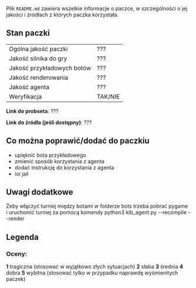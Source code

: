 Plik `README.md` zawiera wszelkie informacje o paczce, w szczególności o jej jakości i źródłach z których paczka korzystała.

## Stan paczki

|                            |         |
| -------------------------- | ------- |
| Ogólna jakość paczki       | ???     |
| Jakość silnika do gry      | ???     |
| Jakość przykładowych botów | ???     |
| Jakość renderowania        | ???     |
| Jakość agenta              | ???     |
| Weryfikacja                | TAK/NIE |


<!-- Linki zapisujemy tak: <https://en.wikipedia.org/wiki/Markdown> -->
**Link do probseta**: ???

**Link do źródła (jeśli dostępny)**: ???


## Co można poprawić/dodać do paczkiu
- upięknić bota przykładowego
- zmienić sposób korzystania z agenta
- dodać instrukcję do korzystania z agenta
- ioi jail

## Uwagi dodatkowe
Żeby włączyć turniej między botami w folderze bots trzeba pobrać pygame i uruchomić turniej za pomocą komendy python3 kib_agent.py --recompile --render

## Legenda

### Oceny:
**1** tragiczna (stosować w wyjątkowo złych sytuacjach)
**2** słaba
**3** średnia
**4** dobra
**5** wybitna (stosować tylko w przypadku naprawdę wyśmienitych paczek)
